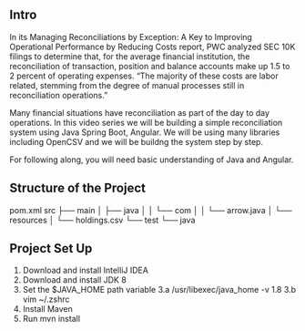 ## Intro

In its Managing Reconciliations by Exception: A Key to Improving Operational Performance by Reducing Costs report, PWC analyzed SEC 10K filings to determine that, for the average financial institution, the reconciliation of transaction, position and balance accounts make up 1.5 to 2 percent of operating expenses. “The majority of these costs are labor related, stemming from the degree of manual processes still in reconciliation operations.”

Many financial situations have reconciliation as part of the day to day operations. In this video series we will be building a simple reconciliation system using Java Spring Boot, Angular. We will be using many libraries including OpenCSV and we will be buildng the system step by step.

For following along, you will need basic understanding of Java and Angular. 

## Structure of the Project

pom.xml
src
├── main
│   ├── java
│   │   └── com
│   │       └── arrow.java
│   └── resources
│       └── holdings.csv
└── test
    └── java
    
## Project Set Up

1. Download and install IntelliJ IDEA
2. Download and install JDK 8
3. Set the $JAVA_HOME path variable
3.a /usr/libexec/java_home -v 1.8
3.b vim ~/.zshrc
4. Install Maven
5. Run mvn install


